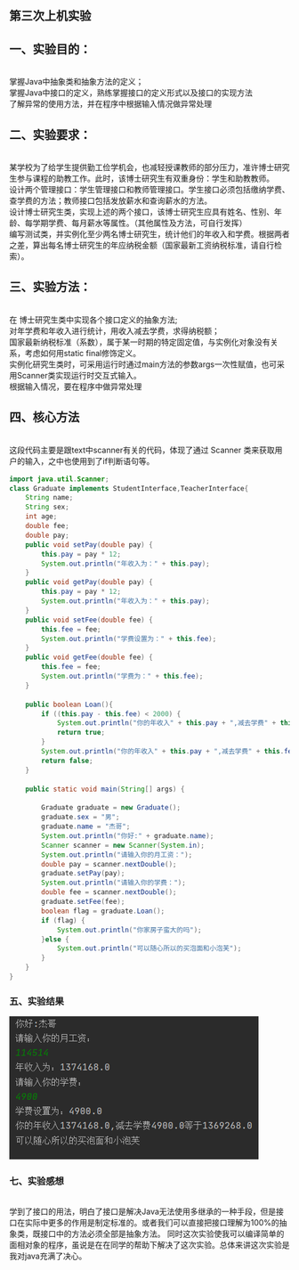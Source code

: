 ## 第三次上机实验
## 一、实验目的：
<br>掌握Java中抽象类和抽象方法的定义； 
<br>掌握Java中接口的定义，熟练掌握接口的定义形式以及接口的实现方法
<br>了解异常的使用方法，并在程序中根据输入情况做异常处理

## 二、实验要求：
<br>某学校为了给学生提供勤工俭学机会，也减轻授课教师的部分压力，准许博士研究生参与课程的助教工作。此时，该博士研究生有双重身份：学生和助教教师。
<br>设计两个管理接口：学生管理接口和教师管理接口。学生接口必须包括缴纳学费、查学费的方法；教师接口包括发放薪水和查询薪水的方法。
<br>设计博士研究生类，实现上述的两个接口，该博士研究生应具有姓名、性别、年龄、每学期学费、每月薪水等属性。（其他属性及方法，可自行发挥）
<br>编写测试类，并实例化至少两名博士研究生，统计他们的年收入和学费。根据两者之差，算出每名博士研究生的年应纳税金额（国家最新工资纳税标准，请自行检索）。

## 三、实验方法：
<br>在 博士研究生类中实现各个接口定义的抽象方法;
<br>对年学费和年收入进行统计，用收入减去学费，求得纳税额；
<br>国家最新纳税标准（系数），属于某一时期的特定固定值，与实例化对象没有关系，考虑如何用static  final修饰定义。
<br>实例化研究生类时，可采用运行时通过main方法的参数args一次性赋值，也可采用Scanner类实现运行时交互式输入。
<br>根据输入情况，要在程序中做异常处理

## 四、核心方法
<br>这段代码主要是跟text中scanner有关的代码，体现了通过 Scanner 类来获取用户的输入，之中也使用到了if判断语句等。
```java
import java.util.Scanner;
class Graduate implements StudentInterface,TeacherInterface{
    String name;
    String sex;
    int age;
    double fee;
    double pay;
    public void setPay(double pay) {
        this.pay = pay * 12;
        System.out.println("年收入为：" + this.pay);
    }
    public void getPay(double pay) {
        this.pay = pay * 12;
        System.out.println("年收入为：" + this.pay);
    }
    public void setFee(double fee) {
        this.fee = fee;
        System.out.println("学费设置为：" + this.fee);
    }
    public void getFee(double fee) {
        this.fee = fee;
        System.out.println("学费为：" + this.fee);
    }

    public boolean Loan(){
        if ((this.pay - this.fee) < 2000) {
            System.out.println("你的年收入" + this.pay + ",减去学费" + this.fee + "等于" + (this.pay - this.fee));
            return true;
        }
        System.out.println("你的年收入" + this.pay + ",减去学费" + this.fee + "等于" + (this.pay - this.fee));
        return false;
    }

    public static void main(String[] args) {

        Graduate graduate = new Graduate();
        graduate.sex = "男";
        graduate.name = "杰哥";
        System.out.println("你好:" + graduate.name);
        Scanner scanner = new Scanner(System.in);
        System.out.println("请输入你的月工资：");
        double pay = scanner.nextDouble();
        graduate.setPay(pay);
        System.out.println("请输入你的学费：");
        double fee = scanner.nextDouble();
        graduate.setFee(fee);
        boolean flag = graduate.Loan();
        if (flag) {
            System.out.println("你家房子蛮大的吗");
        }else {
            System.out.println("可以随心所以的买泡面和小泡芙");
        }
    }
}
```

### 五、实验结果
![1.png](https://github.com/Alpaca514/JavaSHIYAN4/blob/main/1.png)


### 七、实验感想
<br>学到了接口的用法，明白了接口是解决Java无法使用多继承的一种手段，但是接口在实际中更多的作用是制定标准的。或者我们可以直接把接口理解为100%的抽象类，既接口中的方法必须全部是抽象方法。
同时这次实验使我可以编译简单的面相对象的程序，虽说是在在同学的帮助下解决了这次实验。总体来讲这次实验是我对java充满了决心。

